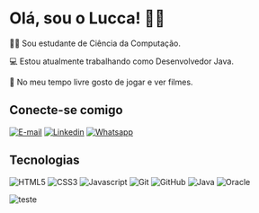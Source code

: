 
# Olá, sou o Lucca! 👨‍💻

 👨‍💻 Sou estudante de Ciência da Computação.

 💻 Estou atualmente trabalhando como Desenvolvedor Java.

 🎥 No meu tempo livre gosto de jogar e ver filmes.

## Conecte-se comigo
[![E-mail](https://img.shields.io/badge/Gmail-D14836?style=for-the-badge&logo=gmail&logoColor=white)](mailto:lbugattilive@gmail.com)
[![Linkedin](https://img.shields.io/badge/-LinkedIn-%230077B5?style=for-the-badge&logo=linkedin&logoColor=white)](https://www.linkedin.com/in/lucca-bugatti/)
[![Whatsapp](https://img.shields.io/badge/whatsapp-25D366?style=for-the-badge&logo=whatsapp&logoColor=white)](https://wa.me/5511931521155)


## Tecnologias
![HTML5](https://img.shields.io/badge/HTML5-E34F26?style=for-the-badge&logo=html5&logoColor=white)
![CSS3](https://img.shields.io/badge/CSS-1572B6?style=for-the-badge&logo=css3&logoColor=white)
![Javascript](https://img.shields.io/badge/JavaScript-323330?style=for-the-badge&logo=javascript&logoColor=F7DF1E)
![Git](https://img.shields.io/badge/GIT-E44C30?style=for-the-badge&logo=git&logoColor=white) 
![GitHub](https://img.shields.io/badge/GitHub-000?style=for-the-badge&logo=github&logoColor=30A3DC)
![Java](https://img.shields.io/badge/Java-ED8B00?style=for-the-badge&logo=openjdk&logoColor=white)
![Oracle](https://img.shields.io/badge/Oracle-F80000?style=for-the-badge&logo=Oracle&logoColor=white)

![teste](https://github-readme-streak-stats.herokuapp.com/?user=luccabugatti&theme=blue-green&hide_border=false)

